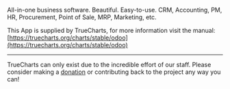 All-in-one business software. Beautiful. Easy-to-use. CRM, Accounting, PM, HR, Procurement, Point of Sale, MRP, Marketing, etc.

This App is supplied by TrueCharts, for more information visit the manual: [https://truecharts.org/charts/stable/odoo](https://truecharts.org/charts/stable/odoo)

---

TrueCharts can only exist due to the incredible effort of our staff.
Please consider making a [donation](https://truecharts.org/sponsor) or contributing back to the project any way you can!
